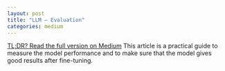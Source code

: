 ```yaml
---
layout: post
title: "LLM — Evaluation"
categories: medium
---
```


[TL;DR? Read the full version on Medium](https://medium.com/@balci.pelin/llm-evaluation-6b63b3cfd48b) This article is a practical guide to measure the model performance and to make sure that the model gives good results 
after fine-tuning.